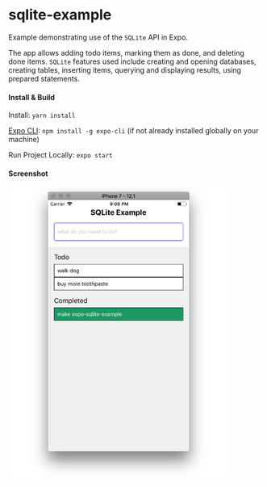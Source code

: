 # sqlite-example

Example demonstrating use of the `SQLite` API in Expo.

The app allows adding todo items, marking them as done, and deleting done items.
`SQLite` features used include creating and opening databases, creating tables,
inserting items, querying and displaying results, using prepared statements.

#### Install & Build

Install: `yarn install`

[Expo CLI](https://docs.expo.io/versions/latest/workflow/expo-cli/): `npm install -g expo-cli` (if not already installed globally on your machine)

Run Project Locally: `expo start`

#### Screenshot

<img src="screenshots/2.png?raw=true" width="440" />
